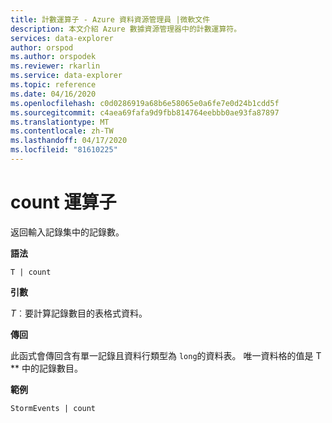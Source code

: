 ```yaml
---
title: 計數運算子 - Azure 資料資源管理員 |微軟文件
description: 本文介紹 Azure 數據資源管理器中的計數運算符。
services: data-explorer
author: orspod
ms.author: orspodek
ms.reviewer: rkarlin
ms.service: data-explorer
ms.topic: reference
ms.date: 04/16/2020
ms.openlocfilehash: c0d0286919a68b6e58065e0a6fe7e0d24b1cdd5f
ms.sourcegitcommit: c4aea69fafa9d9fbb814764eebbb0ae93fa87897
ms.translationtype: MT
ms.contentlocale: zh-TW
ms.lasthandoff: 04/17/2020
ms.locfileid: "81610225"
---
```

# <a name="count-operator"></a>count 運算子

返回輸入記錄集中的記錄數。

**語法**

`T | count`

**引數**

*T*︰要計算記錄數目的表格式資料。

**傳回**

此函式會傳回含有單一記錄且資料行類型為 `long`的資料表。 唯一資料格的值是 T ** 中的記錄數目。 

**範例**

```kusto
StormEvents | count
```
